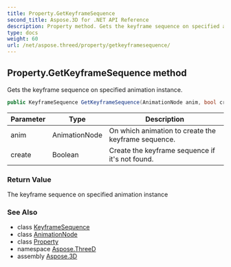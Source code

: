 ```yaml
---
title: Property.GetKeyframeSequence
second_title: Aspose.3D for .NET API Reference
description: Property method. Gets the keyframe sequence on specified animation instance
type: docs
weight: 60
url: /net/aspose.threed/property/getkeyframesequence/
---
```

## Property.GetKeyframeSequence method

Gets the keyframe sequence on specified animation instance.

```csharp
public KeyframeSequence GetKeyframeSequence(AnimationNode anim, bool create)
```

| Parameter | Type | Description |
| --- | --- | --- |
| anim | AnimationNode | On which animation to create the keyframe sequence. |
| create | Boolean | Create the keyframe sequence if it's not found. |

### Return Value

The keyframe sequence on specified animation instance

### See Also

* class [KeyframeSequence](../../../aspose.threed.animation/keyframesequence/)
* class [AnimationNode](../../../aspose.threed.animation/animationnode/)
* class [Property](../)
* namespace [Aspose.ThreeD](../../../aspose.threed/)
* assembly [Aspose.3D](../../../)


